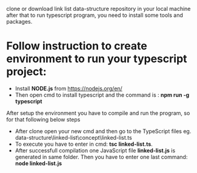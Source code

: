 clone or download link list data-structure repository in your local machine after that to run typescript program, you need to install some tools and packages.

# Follow instruction to create environment to run your typescript project:
 - Install **NODE.js** from https://nodejs.org/en/
 - Then open cmd to install typescript and the command is : **npm run -g typescript**

After setup the environment you have to compile and run the program, so for that following below steps
- After clone open your new cmd and then go to the TypeScript files eg.              data-structure\linked-list\concept\linked-list.ts
- To execute you have to enter in cmd: **tsc linked-list.ts**.
- After successfull compilation one JavaScript file **linked-list.js** is generated in same folder. Then you have to enter one last command: **node linked-list.js**